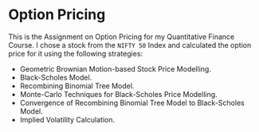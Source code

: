 # Option Pricing
This is the Assignment on Option Pricing for my Quantitative Finance Course. I chose a stock from the `NIFTY 50` Index and calculated the option price for it using the following strategies:
- Geometric Brownian Motion-based Stock Price Modelling.
- Black-Scholes Model.
- Recombining Binomial Tree Model.
- Monte-Carlo Techniques for Black-Scholes Price Modelling.
- Convergence of Recombining Binomial Tree Model to Black-Scholes Model.
- Implied Volatility Calculation.
